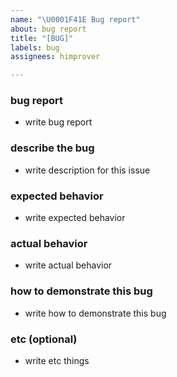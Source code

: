 ```yaml
---
name: "\U0001F41E Bug report"
about: bug report
title: "[BUG]"
labels: bug
assignees: himprover

---
```


### bug report
- write bug report

### describe the bug
- write description for this issue

### expected behavior
- write expected behavior

### actual behavior
- write actual behavior

### how to demonstrate this bug
- write how to demonstrate this bug

### etc (optional)
- write etc things
